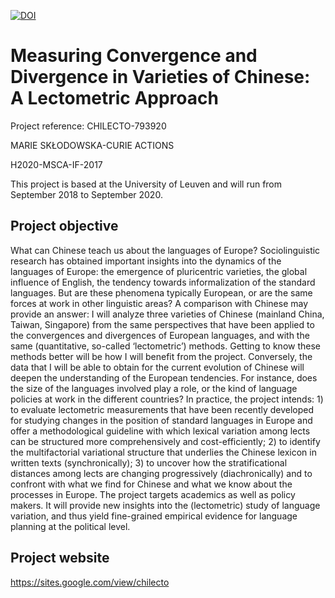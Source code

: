 [![DOI](https://zenodo.org/badge/162181720.svg)](https://zenodo.org/badge/latestdoi/162181720)


# Measuring Convergence and Divergence in Varieties of Chinese: A Lectometric Approach
Project reference: CHILECTO-793920

MARIE SKŁODOWSKA-CURIE ACTIONS

H2020-MSCA-IF-2017

This project is based at the University of Leuven and will run from September 2018 to September 2020.

## Project objective
What can Chinese teach us about the languages of Europe? Sociolinguistic research has obtained important insights into the dynamics of the languages of Europe: the emergence of pluricentric varieties, the global influence of English, the tendency towards informalization of the standard languages. But are these phenomena typically European, or are the same forces at work in other linguistic areas? A comparison with Chinese may provide an answer: I will analyze three varieties of Chinese (mainland China, Taiwan, Singapore) from the same perspectives that have been applied to the convergences and divergences of European languages, and with the same (quantitative, so-called ‘lectometric’) methods. Getting to know these methods better will be how I will benefit from the project. Conversely, the data that I will be able to obtain for the current evolution of Chinese will deepen the understanding of the European tendencies. For instance, does the size of the languages involved play a role, or the kind of language policies at work in the different countries? 
In practice, the project intends: 1) to evaluate lectometric measurements that have been recently developed for studying changes in the position of standard languages in Europe and offer a methodological guideline with which lexical variation among lects can be structured more comprehensively and cost-efficiently; 2) to identify the multifactorial variational structure that underlies the Chinese lexicon in written texts (synchronically); 3) to uncover how the stratificational distances among lects are changing progressively (diachronically) and to confront with what we find for Chinese and what we know about the processes in Europe. 
The project targets academics as well as policy makers. It will provide new insights into the (lectometric) study of language variation, and thus yield fine-grained empirical evidence for language planning at the political level.

## Project website
https://sites.google.com/view/chilecto

